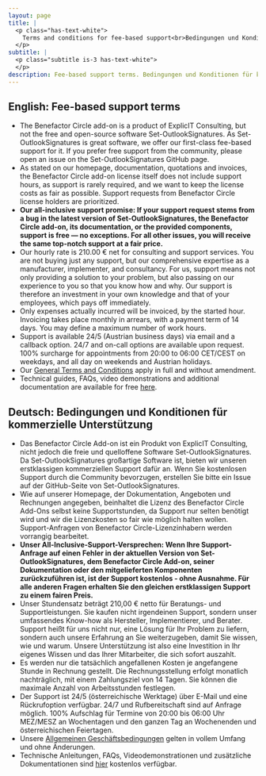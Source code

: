 ```yaml
---
layout: page
title: |
  <p class="has-text-white">
    Terms and conditions for fee-based support<br>Bedingungen und Konditionen für kommerzielle Unterstützung
  </p>
subtitle: |
  <p class="subtitle is-3 has-text-white">
  </p>
description: Fee-based support terms. Bedingungen und Konditionen für kommerzielle Unterstützung.
---
```

## English: Fee-based support terms
- The Benefactor Circle add-on is a product of ExplicIT Consulting, but not the free and open-source software Set-OutlookSignatures. As Set-OutlookSignatures is great software, we offer our first-class fee-based support for it. If you prefer free support from the community, please open an issue on the Set-OutlookSignatures GitHub page.
- As stated on our homepage, documentation, quotations and invoices, the Benefactor Circle add-on license itself does not include support hours, as support is rarely required, and we want to keep the license costs as fair as possible. Support requests from Benefactor Circle license holders are prioritized.
- **Our all-inclusive support promise: If your support request stems from a bug in the latest version of Set-OutlookSignatures, the Benefactor Circle add-on, its documentation, or the provided components, support is free — no exceptions. For all other issues, you will receive the same top-notch support at a fair price.**
- Our hourly rate is 210.00 € net for consulting and support services.
You are not buying just any support, but our comprehensive expertise as a manufacturer, implementer, and consultancy. For us, support means not only providing a solution to your problem, but also passing on our experience to you so that you know how and why. Our support is therefore an investment in your own knowledge and that of your employees, which pays off immediately.
- Only expenses actually incurred will be invoiced, by the started hour. Invoicing takes place monthly in arrears, with a payment term of 14 days. You may define a maximum number of work hours.
- Support is available 24/5 (Austrian business days) via email and a callback option. 24/7 and on-call options are available upon request. 100% surcharge for appointments from 20:00 to 06:00 CET/CEST on weekdays, and all day on weekends and Austrian holidays.
- Our [General Terms and Conditions](/legal) apply in full and without amendment.
- Technical guides, FAQs, video demonstrations and additional documentation are available for free [here](https://set-outlooksignatures.com).

## Deutsch: Bedingungen und Konditionen für kommerzielle Unterstützung
- Das Benefactor Circle Add-on ist ein Produkt von ExplicIT Consulting, nicht jedoch die freie und quelloffene Software Set-OutlookSignatures. Da Set-OutlookSignatures großartige Software ist, bieten wir unseren erstklassigen kommerziellen Support dafür an. Wenn Sie kostenlosen Support durch die Community bevorzugen, erstellen Sie bitte ein Issue auf der GitHub-Seite von Set-OutlookSignatures.
- Wie auf unserer Homepage, der Dokumentation, Angeboten und Rechnungen angegeben, beinhaltet die Lizenz des Benefactor Circle Add-Ons selbst keine Supportstunden, da Support nur selten benötigt wird und wir die Lizenzkosten so fair wie möglich halten wollen. Support-Anfragen von Benefactor Circle-Lizenzinhabern werden vorrangig bearbeitet.
- **Unser All-Inclusive-Support-Versprechen: Wenn Ihre Support-Anfrage auf einen Fehler in der aktuellen Version von Set-OutlookSignatures, dem Benefactor Circle Add-on, seiner Dokumentation oder den mitgelieferten Komponenten zurückzuführen ist, ist der Support kostenlos - ohne Ausnahme. Für alle anderen Fragen erhalten Sie den gleichen erstklassigen Support zu einem fairen Preis.**
- Unser Stundensatz beträgt 210,00 € netto für Beratungs- und Supportleistungen.
Sie kaufen nicht irgendeinen Support, sondern unser umfassendes Know-how als Hersteller, Implementierer, und Berater. Support heißt für uns nicht nur, eine Lösung für Ihr Problem zu liefern, sondern auch unsere Erfahrung an Sie weiterzugeben, damit Sie wissen, wie und warum. Unsere Unterstützung ist also eine Investition in Ihr eigenes Wissen und das Ihrer Mitarbeiter, die sich sofort auszahlt.
- Es werden nur die tatsächlich angefallenen Kosten je angefangene Stunde in Rechnung gestellt. Die Rechnungsstellung erfolgt monatlich nachträglich, mit einem Zahlungsziel von 14 Tagen. Sie können die maximale Anzahl von Arbeitsstunden festlegen.
- Der Support ist 24/5 (österreichische Werktage) über E-Mail und eine Rückrufoption verfügbar. 24/7 und Rufbereitschaft sind auf Anfrage möglich. 100% Aufschlag für Termine von 20:00 bis 06:00 Uhr MEZ/MESZ an Wochentagen und den ganzen Tag an Wochenenden und österreichischen Feiertagen.
- Unsere [Allgemeinen Geschäftsbedingungen](/legal) gelten in vollem Umfang und ohne Änderungen.
- Technische Anleitungen, FAQs, Videodemonstrationen und zusätzliche Dokumentationen sind [hier](https://github.com/Set-OutlookSignatures/Set-OutlookSignatures) kostenlos verfügbar.
